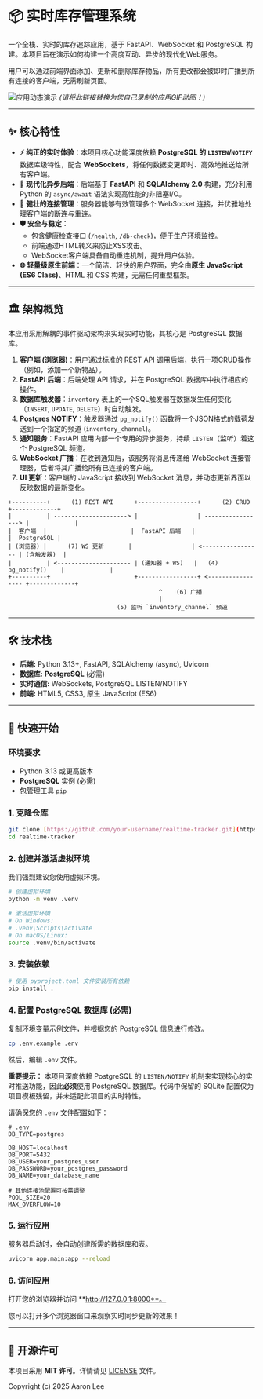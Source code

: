 # 📦 实时库存管理系统

一个全栈、实时的库存追踪应用，基于 FastAPI、WebSocket 和 PostgreSQL 构建。本项目旨在演示如何构建一个高度互动、异步的现代化Web服务。

用户可以通过前端界面添加、更新和删除库存物品，所有更改都会被即时广播到所有连接的客户端，无需刷新页面。

![应用动态演示](https://user-images.githubusercontent.com/assets/your-id/placeholder.gif)
*(请将此链接替换为您自己录制的应用GIF动图！)*

---

## ✨ 核心特性

* **⚡️ 纯正的实时体验**：本项目核心功能深度依赖 **PostgreSQL 的 `LISTEN`/`NOTIFY`** 数据库级特性，配合 **WebSockets**，将任何数据变更即时、高效地推送给所有客户端。
* **🚀 现代化异步后端**：后端基于 **FastAPI** 和 **SQLAlchemy 2.0** 构建，充分利用 Python 的 `async/await` 语法实现高性能的非阻塞I/O。
* **🔗 健壮的连接管理**：服务器能够有效管理多个 WebSocket 连接，并优雅地处理客户端的断连与重连。
* **🛡️ 安全与稳定**：
    * 包含健康检查接口 (`/health`, `/db-check`)，便于生产环境监控。
    * 前端通过HTML转义来防止XSS攻击。
    * WebSocket客户端具备自动重连机制，提升用户体验。
* **🌐 轻量级原生前端**：一个简洁、轻快的用户界面，完全由**原生 JavaScript (ES6 Class)**、HTML 和 CSS 构建，无需任何重型框架。

---

## 🏛️ 架构概览

本应用采用解耦的事件驱动架构来实现实时功能，其核心是 PostgreSQL 数据库。

1.  **客户端 (浏览器)**：用户通过标准的 REST API 调用后端，执行一项CRUD操作（例如，添加一个新物品）。
2.  **FastAPI 后端**：后端处理 API 请求，并在 PostgreSQL 数据库中执行相应的操作。
3.  **数据库触发器**：`inventory` 表上的一个SQL触发器在数据发生任何变化（`INSERT`, `UPDATE`, `DELETE`）时自动触发。
4.  **Postgres NOTIFY**：触发器通过 `pg_notify()` 函数将一个JSON格式的载荷发送到一个指定的频道 (`inventory_channel`)。
5.  **通知服务**：FastAPI 应用内部一个专用的异步服务，持续 `LISTEN`（监听）着这个 PostgreSQL 频道。
6.  **WebSocket 广播**：在收到通知后，该服务将消息传递给 WebSocket 连接管理器，后者将其广播给所有已连接的客户端。
7.  **UI 更新**：客户端的 JavaScript 接收到 WebSocket 消息，并动态更新界面以反映数据的最新变化。

```
+----------+      (1) REST API      +-----------------+      (2) CRUD      +-------------+
|          | ---------------------> |                 | -----------------> |             |
|  客户端  |                        |  FastAPI 后端   |                    |  PostgreSQL |
| (浏览器) |      (7) WS 更新       |                 | <----------------- | (含触发器)  |
|          | <--------------------- | (通知器 + WS)   |   (4) pg_notify()    |             |
+----------+                        +-----------------+ <----------------- +-------------+
                                           ^    (6) 广播
                                           |
                               (5) 监听 `inventory_channel` 频道
```

---

## 🛠️ 技术栈

* **后端:** Python 3.13+, FastAPI, SQLAlchemy (async), Uvicorn
* **数据库:** **PostgreSQL** (必需)
* **实时通信:** WebSockets, PostgreSQL LISTEN/NOTIFY
* **前端:** HTML5, CSS3, 原生 JavaScript (ES6)

---

## 🚀 快速开始

### 环境要求

* Python 3.13 或更高版本
* **PostgreSQL** 实例 (必需)
* 包管理工具 `pip`

### 1. 克隆仓库

```bash
git clone [https://github.com/your-username/realtime-tracker.git](https://github.com/your-username/realtime-tracker.git)
cd realtime-tracker
```

### 2. 创建并激活虚拟环境

我们强烈建议您使用虚拟环境。

```bash
# 创建虚拟环境
python -m venv .venv

# 激活虚拟环境
# On Windows:
# .venv\Scripts\activate
# On macOS/Linux:
source .venv/bin/activate
```

### 3. 安装依赖

```bash
# 使用 pyproject.toml 文件安装所有依赖
pip install .
```

### 4. 配置 PostgreSQL 数据库 (必需)

复制环境变量示例文件，并根据您的 PostgreSQL 信息进行修改。

```bash
cp .env.example .env
```

然后，编辑 `.env` 文件。

**重要提示：** 本项目深度依赖 PostgreSQL 的 `LISTEN/NOTIFY` 机制来实现核心的实时推送功能，因此**必须**使用 PostgreSQL 数据库。代码中保留的 SQLite 配置仅为项目模板残留，并未适配此项目的实时特性。

请确保您的 `.env` 文件配置如下：
```dotenv
# .env
DB_TYPE=postgres

DB_HOST=localhost
DB_PORT=5432
DB_USER=your_postgres_user
DB_PASSWORD=your_postgres_password
DB_NAME=your_database_name

# 其他连接池配置可按需调整
POOL_SIZE=20
MAX_OVERFLOW=10
```

### 5. 运行应用

服务器启动时，会自动创建所需的数据库和表。

```bash
uvicorn app.main:app --reload
```

### 6. 访问应用

打开您的浏览器并访问 **http://127.0.0.1:8000**。

您可以打开多个浏览器窗口来观察实时同步更新的效果！

---

## 📄 开源许可

本项目采用 **MIT 许可**。详情请见 [LICENSE](LICENSE) 文件。

Copyright (c) 2025 Aaron Lee